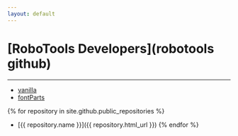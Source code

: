 ```yaml
---
layout: default
---
```


# [RoboTools Developers](robotools github)

----

* [vanilla](http://vanilla.robotools.dev)
* [fontParts](http://fontParts.robotools.dev)

{% for repository in site.github.public_repositories %}
* [{{ repository.name }}]({{ repository.html_url }})
{% endfor %}